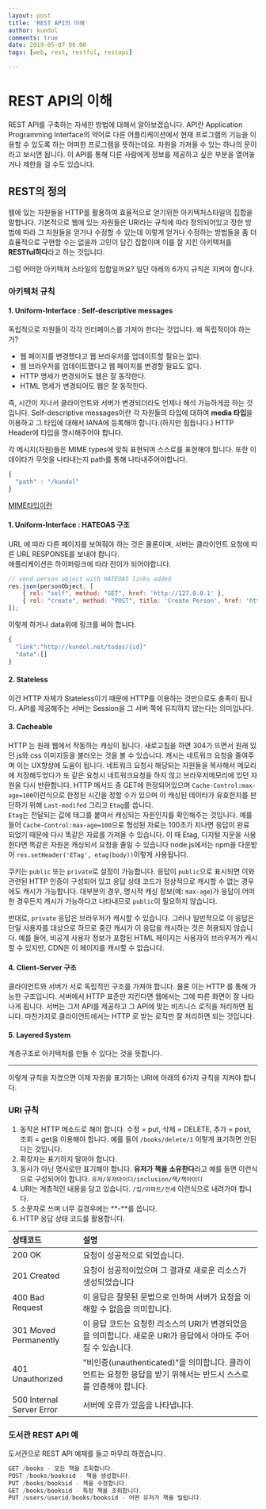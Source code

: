 ```yaml
---
layout: post
title: 'REST API의 이해'
author: kundol
comments: true
date: 2019-05-07 06:00
tags: [web, rest, restful, restapi]

---  
```

# REST API의 이해 
REST API를 구축하는 자세한 방법에 대해서 알아보겠습니다. API란 Application Programming Interface의 약어로 다른 어플리케이션에서 현재 프로그램의 기능을 이용할 수 있도록 하는 어떠한 프로그램을 뜻하는데요. 
자원을 가져올 수 있는 하나의 문이라고 보시면 됩니다. 이 API를 통해 다른 사람에게 정보를 제공하고 싶은 부분을 열어놓거나 제한을 걸 수도 있습니다.

## REST의 정의
웹에 있는 자원들을 HTTP를 활용하여 효율적으로 얻기위한 아키텍처스타일의 집합을 말합니다. 
기본적으로 웹에 있는 자원들은 URI라는 규칙에 따라 정의되어있고 정한 방법에 따라 그 자원들을 얻거나 수정할 수 있는데 이렇게 얻거나 수정하는 방법들을 좀 더 효율적으로
구현할 수는 없을까 고민이 담긴 집합이며 이를 잘 지킨 아키텍처를 **RESTful하다**라고 하는 것입니다. 

그럼 어떠한 아키텍처 스타일의 집합일까요? 일단 아래의 6가지 규칙은 지켜야 합니다. 
### 아키텍처 규칙
#### 1. Uniform-Interface : Self-descriptive messages
독립적으로 자원들이 각각 인터페이스를 가져야 한다는 것입니다. 
왜 독립적이야 하는가? 
 - 웹 페이지를 변경했다고 웹 브라우저를 업데이트할 필요는 없다.
 - 웹 브라우저를 업데이트했다고 웹 페이지를 변경할 필요도 없다.
 - HTTP 명세가 변경되어도 웹은 잘 동작한다.
 - HTML 명세가 변경되어도 웹은 잘 동작한다.

즉, 시간이 지나서 클라이언트와 서버가 변경되더라도 언제나 해석 가능하게끔 하는 것입니다. 
Self-descriptive messages이란 각 자원들의 타입에 대하여 **media 타입**을 이용하고 그 타입에 대해서 IANA에 등록해야 합니다.(하지만 힘듭니다.)
HTTP Header에 타입을 명시해주어야 합니다. 

각 메시지(자원)들은 MIME types에 맞춰 표현되며 스스로를 표현해야 합니다. 또한 이 데이타가 무엇을 나타내는지 path를 통해 나타내주어야합니다. 
```js
{
  "path" : "/kundol"
}
```
[MIME타입이란](https://developer.mozilla.org/en-US/docs/Web/HTTP/Basics_of_HTTP/MIME_types) 

#### 1. Uniform-Interface : HATEOAS 구조 
URL 에 따라 다른 페이지를 보여줘야 하는 것은 물론이며, 서버는 클라이언트 요청에 따른 URL RESPONSE를 보내야 합니다.  
애플리케이션은 하이퍼링크에 따라 전이가 되어야합니다. 
```js
// send person object with HATEOAS links added
res.json(personObject, [
    { rel: "self", method: "GET", href: 'http://127.0.0.1' },
    { rel: "create", method: "POST", title: 'Create Person', href: 'http://127.0.0.1/person' }
]);
```
이렇게 하거나 data위에 링크를 써야 합니다. 
```js
{
  "link":"http://kundol.net/todos/{id}"
  "data":[]
}
```

#### 2. Stateless
이건 HTTP 자체가 Stateless이기 때문에 HTTP를 이용하는 것만으로도 충족이 됩니다. 
API를 제공해주는 서버는 Session을 그 서버 쪽에 유지하지 않는다는 의미입니다. 

#### 3. Cacheable 
HTTP 는 원래 웹에서 작동하는 캐싱이 됩니다. 새로고침을 하면 304가 뜨면서 원래 있던 js와 css 이미지등을 불러오는 것을 볼 수 있습니다.
캐시는 네트워크 요청을 줄여주며 이는 UX향상에 도움이 됩니다. 네트워크 요청시 해당되는 자원들을 복사해서 메모리에 저장해두었다가 또 같은 요청시 네트워크요청을 하지 않고 브라우저메모리에 있던 자원을
다시 반환합니다. HTTP 메서드 중 GET에 한정되어있으며 `Cache-Control:max-age=100`이런식으로 한정된 시간을 정할 수가 있으며 이 캐싱된 데이타가 유효한지를 판단하기 위해 `Last-modifed` 그리고 `Etag`를 씁니다.   
`Etag`는 전달되는 값에 태그를 붙여서 캐싱되는 자원인지를 확인해주는 것입니다. 예를 들어 `Cache-Control:max-age=100`으로 형성된 자료는 100초가 지나면 응답이 완료 되었기 때문에 다시 똑같은 자료를 가져올 수 있습니다. 이 때 Etag, 디지털 지문을 사용한다면 똑같은 자원은 캐싱되서 요청을 줄일 수 있습니다
node.js에서는 npm을 다운받아 `res.setHeader('ETag', etag(body))`이렇게 사용됩니다. 

쿠키는 `public` 또는 `private`로 설정이 가능합니다. 
응답이 `public`으로 표시되면 이와 관련된 HTTP 인증이 구성되어 있고 응답 상태 코드가 정상적으로 캐시할 수 없는 경우에도 캐시가 가능합니다. 대부분의 경우, 명시적 캐싱 정보(예: `max-age`)가 응답이 어떠한 경우든지 캐시가 가능하다고 나타내므로 `public`이 필요하지 않습니다.

반대로, `private` 응답은 브라우저가 캐시할 수 있습니다. 그러나 일반적으로 이 응답은 단일 사용자를 대상으로 하므로 중간 캐시가 이 응답을 캐시하는 것은 허용되지 않습니다. 예를 들어, 비공개 사용자 정보가 포함된 HTML 페이지는 사용자의 브라우저가 캐시할 수 있지만, CDN은 이 페이지를 캐시할 수 없습니다.

#### 4. Client-Server 구조  
클라이언트와 서버가 서로 독립적인 구조를 가져야 합니다. 물론 이는 HTTP 를 통해 가능한 구조입니다. 서버에서 HTTP 표준만 지킨다면 웹에서는 그에 따른 화면이 잘 나타나게 됩니다. 서버는 그저 API를 제공하고 그 API에 맞는 비즈니스 로직을 처리하면 됩니다. 마찬가지로 클라이언트에서는 HTTP 로 받는 로직만 잘 처리하면 되는 것입니다.
  
#### 5. Layered System
계층구조로 아키텍처를 만들 수 있다는 것을 뜻합니다.  

-------

이렇게 규칙을 지켰으면 이제 자원을 표기하는 URI에 아래의 6가지 규칙을 지켜야 합니다.  
### URI 규칙
 1. 동작은 HTTP 메소드로 해야 합니다. 수정 = put, 삭제 = DELETE, 추가 = post, 조회 = get을 이용해야 합니다. 
예를 들어 `/books/delete/1` 이렇게 표기하면 안된다는 것입니다. 
 2. 확장자는 표기하지 말아야 합니다.
 3. 동사가 아닌 명사로만 표기해야 합니다. **유저가 책을 소유한다**라고 예를 들면 이런식으로 구성되어야 합니다. `유저/유저아이디/inclusion/책/책아이디`
 4. URI는 계층적인 내용을 담고 있습니다.  `/집/아파트/전세` 이런식으로 내려가야 합니다. 
 5. 소문자로 쓰며 너무 길경우에는 **-**를 씁니다. 
 6. HTTP 응답 상태 코드를 활용합니다.

|  상태코드   | 설명 | 
|:--------|:--------| 
| 200 OK   | 요청이 성공적으로 되었습니다. | 
| 201 Created | 요청이 성공적이었으며 그 결과로 새로운 리소스가 생성되었습니다 | 
| 400 Bad Request | 이 응답은 잘못된 문법으로 인하여 서버가 요청을 이해할 수 없음을 의미합니다. | 
| 301 Moved Permanently |  이 응답 코드는 요청한 리소스의 URI가 변경되었음을 의미합니다. 새로운 URI가 응답에서 아마도 주어질 수 있습니다. | 
| 401 Unauthorized |  "비인증(unauthenticated)"을 의미합니다. 클라이언트는 요청한 응답을 받기 위해서는 반드시 스스로를 인증해야 합니다. |  
| 500 Internal Server Error |  서버에 오류가 있음을 나타냅니다. | 


### 도서관 REST API 예 
도서관으로 REST API 예제를 들고 마무리 하겠습니다.
```js
GET /books - 모든 책을 조회합니다.
POST /books/booksid - 책을 생성합니다. 
PUT /books/booksid - 책을 수정합니다.
GET /books/booksid - 특정 책을 조회합니다. 
PUT /users/userid/books/booksid - 어떤 유저가 책을 빌립니다. 
```